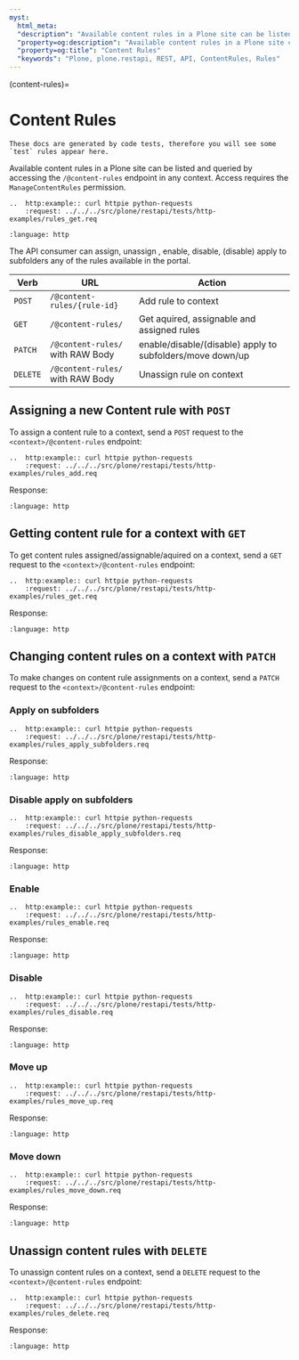 ```yaml
---
myst:
  html_meta:
  "description": "Available content rules in a Plone site can be listed and queried by accessing the /@content-rules endpoint on any context. Access requires the ManageContentRules permission."
  "property=og:description": "Available content rules in a Plone site can be listed and queried by accessing the /@content-rules endpoint on any context. Access requires the ManageContentRules permission."
  "property=og:title": "Content Rules"
  "keywords": "Plone, plone.restapi, REST, API, ContentRules, Rules"
---
```


(content-rules)=

# Content Rules

```{note}
These docs are generated by code tests, therefore you will see some `test` rules appear here.
```

Available content rules in a Plone site can be listed and queried by accessing the `/@content-rules` endpoint in any context.
Access requires the `ManageContentRules` permission.

```{eval-rst}
..  http:example:: curl httpie python-requests
    :request: ../../../src/plone/restapi/tests/http-examples/rules_get.req
```

```{literalinclude} ../../../src/plone/restapi/tests/http-examples/rules_get.resp
:language: http
```

The API consumer can assign, unassign , enable, disable,
(disable) apply to subfolders any of the rules available in the portal.

| Verb    | URL              | Action                                             |
| ------- | ---------------- | -------------------------------------------------- |
| `POST`  | `/@content-rules/{rule-id}`| Add rule to context                                          |
| `GET`   | `/@content-rules/`         | Get aquired, assignable and assigned rules                      |
| `PATCH` | `/@content-rules/` with RAW Body | enable/disable/(disable) apply to subfolders/move down/up |
| `DELETE`| `/@content-rules/` with RAW Body | Unassign rule on context                                  |


## Assigning a new Content rule with `POST`

To assign a content rule to a context, send a `POST` request to the `<context>/@content-rules` endpoint:

```{eval-rst}
..  http:example:: curl httpie python-requests
    :request: ../../../src/plone/restapi/tests/http-examples/rules_add.req
```

Response:

```{literalinclude} ../../../src/plone/restapi/tests/http-examples/rules_add.resp
:language: http
```

## Getting content rule for a context with `GET`

To get content rules assigned/assignable/aquired on a context, send a `GET`
request to the `<context>/@content-rules` endpoint:

```{eval-rst}
..  http:example:: curl httpie python-requests
    :request: ../../../src/plone/restapi/tests/http-examples/rules_get.req
```

Response:

```{literalinclude} ../../../src/plone/restapi/tests/http-examples/rules_get.resp
:language: http
```

## Changing content rules on a context with `PATCH`

To make changes on content rule assignments on a context, send a `PATCH`
request to the `<context>/@content-rules` endpoint:

### Apply on subfolders

```{eval-rst}
..  http:example:: curl httpie python-requests
    :request: ../../../src/plone/restapi/tests/http-examples/rules_apply_subfolders.req
```

Response:

```{literalinclude} ../../../src/plone/restapi/tests/http-examples/rules_apply_subfolders.resp
:language: http
```

### Disable apply on subfolders

```{eval-rst}
..  http:example:: curl httpie python-requests
    :request: ../../../src/plone/restapi/tests/http-examples/rules_disable_apply_subfolders.req
```

Response:

```{literalinclude} ../../../src/plone/restapi/tests/http-examples/rules_disable_apply_subfolders.resp
:language: http
```

### Enable

```{eval-rst}
..  http:example:: curl httpie python-requests
    :request: ../../../src/plone/restapi/tests/http-examples/rules_enable.req
```

Response:

```{literalinclude} ../../../src/plone/restapi/tests/http-examples/rules_enable.resp
:language: http
```

### Disable

```{eval-rst}
..  http:example:: curl httpie python-requests
    :request: ../../../src/plone/restapi/tests/http-examples/rules_disable.req
```

Response:

```{literalinclude} ../../../src/plone/restapi/tests/http-examples/rules_disable.resp
:language: http
```

### Move up

```{eval-rst}
..  http:example:: curl httpie python-requests
    :request: ../../../src/plone/restapi/tests/http-examples/rules_move_up.req
```

Response:

```{literalinclude} ../../../src/plone/restapi/tests/http-examples/rules_move_up.resp
:language: http
```

### Move down

```{eval-rst}
..  http:example:: curl httpie python-requests
    :request: ../../../src/plone/restapi/tests/http-examples/rules_move_down.req
```

Response:

```{literalinclude} ../../../src/plone/restapi/tests/http-examples/rules_move_down.resp
:language: http
```

## Unassign content rules with `DELETE`

To unassign content rules on a context, send a `DELETE` request to the `<context>/@content-rules` endpoint:

```{eval-rst}
..  http:example:: curl httpie python-requests
    :request: ../../../src/plone/restapi/tests/http-examples/rules_delete.req
```

Response:

```{literalinclude} ../../../src/plone/restapi/tests/http-examples/rules_delete.resp
:language: http
```

